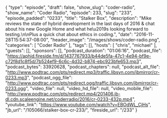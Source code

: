 {
  "type": "episode",
  "draft": false,
  "show_slug": "coder-radio",
  "show_name": "Coder Radio",
  "episode": 233,
  "slug": "233",
  "episode_padded": "0233",
  "title": "Stalker Box",
  "description": "Mike reviews the state of hybrid development in the last days of 2016 & chat about his new Google Home and what he\u2019s looking forward to testing.\n\nPlus a quick chat about ethics in coding.",
  "date": "2016-11-28T15:54:37-08:00",
  "header_image": "/images/shows/coder-radio.png",
  "categories": [
    "Coder Radio"
  ],
  "tags": [],
  "hosts": [
    "chris",
    "michael"
  ],
  "guests": [],
  "sponsors": [],
  "podcast_duration": "01:06:16",
  "podcast_file": "https://aphid.fireside.fm/d/1437767933/b44de5fa-47c1-4e94-bf9e-c72f8d1c8f5d/7b524ef9-6c6c-4d32-b874-ebc923bfe653.mp3",
  "podcast_bytes": 33920628,
  "podcast_chapters": null,
  "podcast_alt_file": "http://www.podtrac.com/pts/redirect.mp3/traffic.libsyn.com/jbmirror/cr-0233.mp3",
  "podcast_ogg_file": "http://www.podtrac.com/pts/redirect.ogg/traffic.libsyn.com/jbmirror/cr-0233.ogg",
  "video_file": null,
  "video_hd_file": null,
  "video_mobile_file": "http://www.podtrac.com/pts/redirect.mp4/201406.jb-dl.cdn.scaleengine.net/coderradio/2016/cr-0233-432p.mp4",
  "youtube_link": "https://www.youtube.com/watch?v=EBOdWL_CjHs",
  "jb_url": "/105066/stalker-box-cr-233/",
  "fireside_url": "/233"
}

